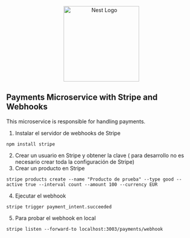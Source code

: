 <p align="center">
  <a href="http://nestjs.com/" target="blank"><img src="https://nestjs.com/img/logo-small.svg" width="200" alt="Nest Logo" /></a>
</p>



## Payments Microservice with Stripe and Webhooks
This microservice is responsible for handling payments.

1. Instalar el servidor de webhooks de Stripe
```
npm install stripe
```

2. Crear un usuario en Stripe y obtener la clave ( para desarrollo no es necesario crear toda la configuración de Stripe)
3. Crear un producto en Stripe
```
stripe products create --name "Producto de prueba" --type good --active true --interval count --amount 100 --currency EUR
```

4.  Ejecutar el webhook
```	
stripe trigger payment_intent.succeeded
```


5. Para probar el webhook en local
```
stripe listen --forward-to localhost:3003/payments/webhook
```